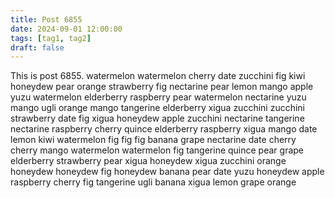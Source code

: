 ```yaml
---
title: Post 6855
date: 2024-09-01 12:00:00
tags: [tag1, tag2]
draft: false
---
```

This is post 6855.
watermelon
watermelon
cherry
date
zucchini
fig
kiwi
honeydew
pear
orange
strawberry
fig
nectarine
pear
lemon
mango
apple
yuzu
watermelon
elderberry
raspberry
pear
watermelon
nectarine
yuzu
mango
ugli
orange
mango
tangerine
elderberry
xigua
zucchini
zucchini
strawberry
date
fig
xigua
honeydew
apple
zucchini
nectarine
tangerine
nectarine
raspberry
cherry
quince
elderberry
raspberry
xigua
mango
date
lemon
kiwi
watermelon
fig
fig
fig
banana
grape
nectarine
date
cherry
cherry
mango
watermelon
watermelon
fig
tangerine
quince
pear
grape
elderberry
strawberry
pear
xigua
honeydew
xigua
zucchini
orange
honeydew
honeydew
fig
honeydew
banana
pear
date
yuzu
honeydew
apple
raspberry
cherry
fig
tangerine
ugli
banana
xigua
lemon
grape
orange
